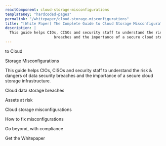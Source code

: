 ```yaml
---
reactComponent: cloud-storage-misconfigurations
templateKey: "hardcoded-pages"
permalink: "/whitepaper/cloud-storage-misconfigurations"
title: "[White Paper] The Complete Guide to Cloud Storage Misconfigurations - Cyscale"
description: |
  This guide helps CIOs, CISOs and security staff to understand the risk & dangers of data security
                      breaches and the importance of a secure cloud storage infrastructure.
---
```


to Cloud

Storage Misconfigurations

This guide helps CIOs, CISOs and security staff to understand the risk &
                                            dangers of data security breaches and the importance of a secure cloud
                                            storage infrastructure.

Cloud data storage breaches

Assets at risk

Cloud storage misconfigurations

How to fix misconfigurations

Go beyond, with compliance

Get the Whitepaper


